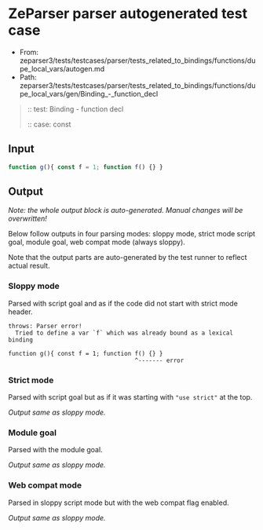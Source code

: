 # ZeParser parser autogenerated test case

- From: zeparser3/tests/testcases/parser/tests_related_to_bindings/functions/dupe_local_vars/autogen.md
- Path: zeparser3/tests/testcases/parser/tests_related_to_bindings/functions/dupe_local_vars/gen/Binding_-_function_decl

> :: test: Binding - function decl
>
> :: case: const

## Input


`````js
function g(){ const f = 1; function f() {} }
`````

## Output

_Note: the whole output block is auto-generated. Manual changes will be overwritten!_

Below follow outputs in four parsing modes: sloppy mode, strict mode script goal, module goal, web compat mode (always sloppy).

Note that the output parts are auto-generated by the test runner to reflect actual result.

### Sloppy mode

Parsed with script goal and as if the code did not start with strict mode header.

`````
throws: Parser error!
  Tried to define a var `f` which was already bound as a lexical binding

function g(){ const f = 1; function f() {} }
                                    ^------- error
`````

### Strict mode

Parsed with script goal but as if it was starting with `"use strict"` at the top.

_Output same as sloppy mode._

### Module goal

Parsed with the module goal.

_Output same as sloppy mode._

### Web compat mode

Parsed in sloppy script mode but with the web compat flag enabled.

_Output same as sloppy mode._
